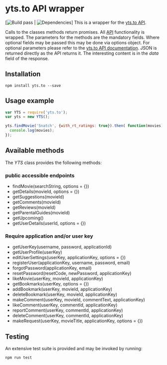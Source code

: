 # yts.to API wrapper
[![Build pass](https://travis-ci.org/stylesuxx/yts.to.svg?branch=master) | ![Dependencies](https://david-dm.org/stylesuxx/yts.to.svg)]
This is a wrapper for the [yts.to API](https://yts.to/api).

Calls to the classes methods return promises. All [API](https://yts.to/api) functionality is wrapped.
The parameters for the methods are the mandatory fields. Where optional fields may be passed this may be done via options object. For optional parameters please refer to the [yts.to API documentation](https://yts.to/api). JSON is returned directly as the API returns it. The interesting content is in the *data* field of the response.

## Installation
    npm install yts.to --save

## Usage example
``` JavaScript
var YTS = require('yts.to');
var yts = new YTS();

yts.findMovie('Snatch', {with_rt_ratings: true}).then( function(movies) {
  console.log(movies);
});
```

## Available methods
The *YTS* class provides the following methods:

### public accessible endpoints
* findMovie(searchString, options = {})
* getDetails(movieId, options = {})
* getSuggestions(movieId)
* getComments(movieId)
* getReviews(movieId)
* getParentalGuides(movieId)
* getUpcoming()
* getUserDetails(userId, options = {})

### Require application and/or user key
* getUserKey(username, password, applicationId)
* getUserProfile(userKey)
* editUserSettings(userKey, applicationKey, options = {})
* registerUser(applicationKey, username, password, email)
* forgotPassword(applicationKey, email)
* resetPassword(resetCode, newPassword, applicationKey)
* likeMovie(userKey, movieId, applicationKey)
* getBookmarks(userKey, options = {})
* addBookmark(userKey, movieId, applicationKey)
* deleteBookmark(userKey, movieId, applicationKey)
* makeComment(userKey, movieId, commentText, applicationKey)
* likeComment(userKey, commentId, applicationKey)
* reportComment(userKey, commentId, applicationKey)
* deleteComment(userKey, commentId, applicationKey)
* makeRequest(userKey, movieTitle, applicationKey, options = {})

## Testing
An extensive test suite is provided and may be invoked by running:

    npm run test
